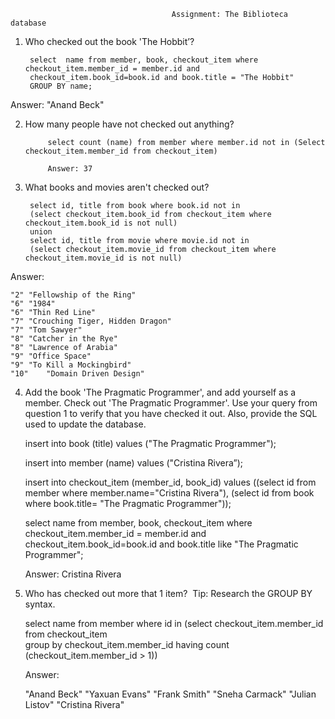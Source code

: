                                         Assignment: The Biblioteca database

1. Who checked out the book 'The Hobbit’?

		select  name from member, book, checkout_item where checkout_item.member_id = member.id and 
		checkout_item.book_id=book.id and book.title = "The Hobbit"
		GROUP BY name;

Answer: "Anand Beck"


2. How many people have not checked out anything?

            select count (name) from member where member.id not in (Select checkout_item.member_id from checkout_item)
            
            Answer: 37

3. What books and movies aren't checked out?

        select id, title from book where book.id not in 
        (select checkout_item.book_id from checkout_item where checkout_item.book_id is not null)
        union
        select id, title from movie where movie.id not in 
        (select checkout_item.movie_id from checkout_item where checkout_item.movie_id is not null)

Answer: 

    "2"	"Fellowship of the Ring"
    "6"	"1984"
    "6"	"Thin Red Line"
    "7"	"Crouching Tiger, Hidden Dragon"
    "7"	"Tom Sawyer"
    "8"	"Catcher in the Rye"
    "8"	"Lawrence of Arabia"
    "9"	"Office Space"
    "9"	"To Kill a Mockingbird"
    "10"	"Domain Driven Design"

4. Add the book 'The Pragmatic Programmer', and add yourself as a member. Check out 'The Pragmatic Programmer'. 
Use your query from question 1 to verify that you have checked it out. Also, provide the SQL used to update the database.

      insert into book (title) values ("The Pragmatic Programmer");
      
      insert into member (name) values ("Cristina Rivera”);
      
      insert into checkout_item (member_id, book_id) values 
      ((select id from member where member.name="Cristina Rivera"), 
      (select id from book where book.title= "The Pragmatic Programmer"));
      
      select  name from member, book, checkout_item where checkout_item.member_id = member.id 
      and checkout_item.book_id=book.id and book.title like "The Pragmatic Programmer";
      
      Answer: Cristina Rivera

5. Who has checked out more that 1 item?  Tip: Research the GROUP BY syntax.

      select name from member 
      where id in 
      (select checkout_item.member_id from checkout_item  
      group by checkout_item.member_id
      having count (checkout_item.member_id > 1))
    
    Answer: 
    
      "Anand Beck"
      "Yaxuan Evans"
      "Frank Smith"
      "Sneha Carmack"
      "Julian Listov"
      "Cristina Rivera"
